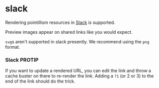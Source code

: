 # slack

Rendering pointillism resources in 
[Slack](https://www.slack.com)
is supported.  

Preview images appear on shared links like you would expect.

`svg`s aren't supported in slack presently.  We recommend using the `png` format.

### Slack PROTIP

If you want to update a rendered URL, you can edit the link and 
throw a cache buster on there to re-render the link.  Adding a `?1` (or 2 or 3) 
to the end of the link should do the trick. 
